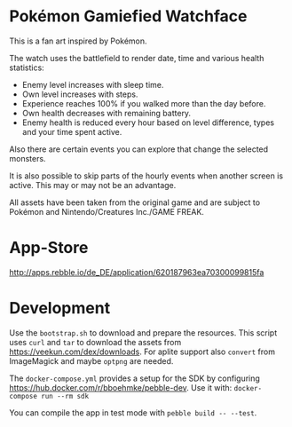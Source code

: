 # Pokémon Gamiefied Watchface

This is a fan art inspired by Pokémon.

The watch uses the battlefield to render date, time and various health statistics:
- Enemy level increases with sleep time.
- Own level increases with steps.
- Experience reaches 100% if you walked more than the day before.
- Own health decreases with remaining battery.
- Enemy health is reduced every hour based on level difference, types and your time spent active.

Also there are certain events you can explore that change the selected monsters.

It is also possible to skip parts of the hourly events when another screen is active. This may or may not be an advantage.

All assets have been taken from the original game and are subject to Pokémon and Nintendo/Creatures Inc./GAME FREAK.

# App-Store

http://apps.rebble.io/de_DE/application/620187963ea70300099815fa

# Development

Use the `bootstrap.sh` to download and prepare the resources. This script uses `curl` and `tar` to download the assets from https://veekun.com/dex/downloads. For aplite support also `convert` from ImageMagick and maybe `optpng` are needed.

The `docker-compose.yml` provides a setup for the SDK by configuring https://hub.docker.com/r/bboehmke/pebble-dev. Use it with:
`docker-compose run --rm sdk`

You can compile the app in test mode with `pebble build -- --test`.
